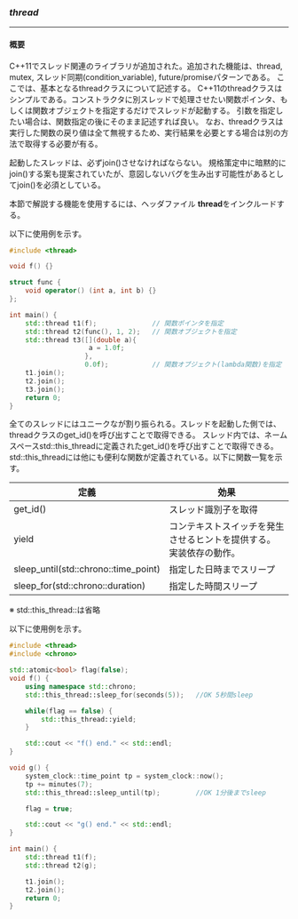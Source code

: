 ### *thread*
---
#### 概要
C++11でスレッド関連のライブラリが追加された。追加された機能は、thread, mutex, スレッド同期(condition_variable), future/promiseパターンである。
ここでは、基本となるthreadクラスについて記述する。
C++11のthreadクラスはシンプルである。コンストラクタに別スレッドで処理させたい関数ポインタ、もしくは関数オブジェクトを指定するだけでスレッドが起動する。
引数を指定したい場合は、関数指定の後にそのまま記述すれば良い。
なお、threadクラスは実行した関数の戻り値は全て無視するため、実行結果を必要とする場合は別の方法で取得する必要が有る。

起動したスレッドは、必ずjoin()させなければならない。
規格策定中に暗黙的にjoin()する案も提案されていたが、意図しないバグを生み出す可能性があるとしてjoin()を必須としている。

本節で解説する機能を使用するには、ヘッダファイル **thread**をインクルードする。

以下に使用例を示す。

```c++
#include <thread>

void f() {}

struct func {
    void operator() (int a, int b) {}
};

int main() {
    std::thread t1(f);              // 関数ポインタを指定
    std::thread t2(func(), 1, 2);   // 関数オブジェクトを指定
    std::thread t3([](double a){
                    a = 1.0f;
                   },
                   0.0f);           // 関数オブジェクト(lambda関数)を指定
    t1.join();
    t2.join();
    t3.join();
    return 0;
}
```

全てのスレッドにはユニークなが割り振られる。スレッドを起動した側では、threadクラスのget_id()を呼び出すことで取得できる。
スレッド内では、ネームスペースstd::this_threadに定義されたget_id()を呼び出すことで取得できる。
std::this_threadには他にも便利な関数が定義されている。以下に関数一覧を示す。

| 定義 | 効果 |
| -- | -- |
| get_id() | スレッド識別子を取得 |
| yield | コンテキストスイッチを発生させるヒントを提供する。 実装依存の動作。 |
| sleep_until(std::chrono::time_point) | 指定した日時までスリープ |
| sleep_for(std::chrono::duration)| 指定した時間スリープ |
※ std::this_thread::は省略

以下に使用例を示す。

```c++
#include <thread>
#include <chrono>

std::atomic<bool> flag(false);
void f() {
    using namespace std::chrono;
    std::this_thread::sleep_for(seconds(5));   //OK 5秒間sleep

    while(flag == false) {
        std::this_thread::yield;
    }

    std::cout << "f() end." << std::endl;
}

void g() {
    system_clock::time_point tp = system_clock::now();
    tp += minutes(7);
    std::this_thread::sleep_until(tp);         //OK 1分後までsleep

    flag = true;

    std::cout << "g() end." << std::endl;
}

int main() {
    std::thread t1(f);
    std::thread t2(g);

    t1.join();
    t2.join();
    return 0;
}
```
